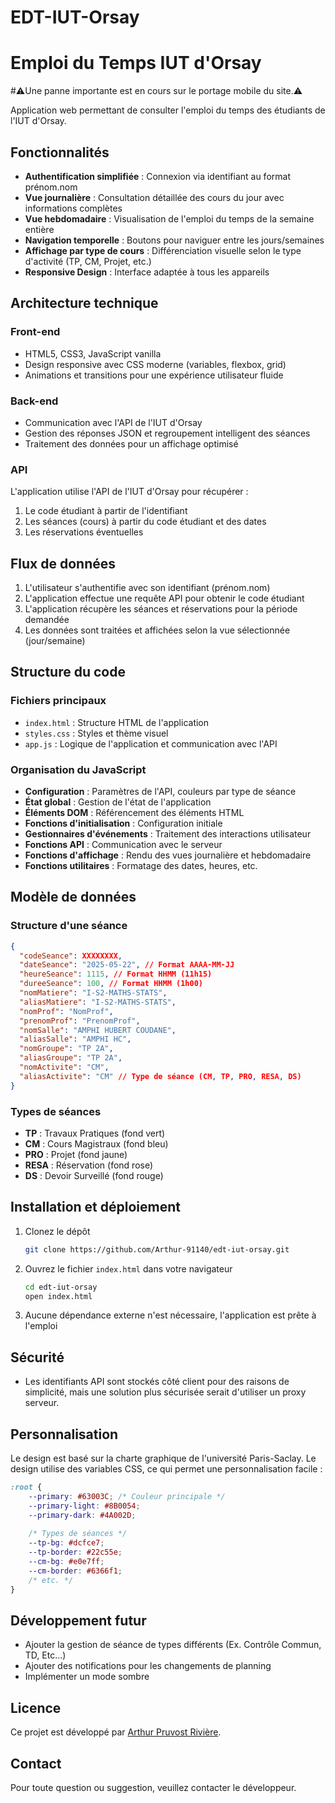 # EDT-IUT-Orsay
# Emploi du Temps IUT d'Orsay
#⚠️Une panne importante est en cours sur le portage mobile du site.⚠️

Application web permettant de consulter l'emploi du temps des étudiants de l'IUT d'Orsay.


## Fonctionnalités

- **Authentification simplifiée** : Connexion via identifiant au format prénom.nom
- **Vue journalière** : Consultation détaillée des cours du jour avec informations complètes
- **Vue hebdomadaire** : Visualisation de l'emploi du temps de la semaine entière
- **Navigation temporelle** : Boutons pour naviguer entre les jours/semaines
- **Affichage par type de cours** : Différenciation visuelle selon le type d'activité (TP, CM, Projet, etc.)
- **Responsive Design** : Interface adaptée à tous les appareils

## Architecture technique

### Front-end
- HTML5, CSS3, JavaScript vanilla
- Design responsive avec CSS moderne (variables, flexbox, grid)
- Animations et transitions pour une expérience utilisateur fluide

### Back-end
- Communication avec l'API de l'IUT d'Orsay
- Gestion des réponses JSON et regroupement intelligent des séances
- Traitement des données pour un affichage optimisé

### API
L'application utilise l'API de l'IUT d'Orsay pour récupérer :
1. Le code étudiant à partir de l'identifiant
2. Les séances (cours) à partir du code étudiant et des dates
3. Les réservations éventuelles

## Flux de données

1. L'utilisateur s'authentifie avec son identifiant (prénom.nom)
2. L'application effectue une requête API pour obtenir le code étudiant
3. L'application récupère les séances et réservations pour la période demandée
4. Les données sont traitées et affichées selon la vue sélectionnée (jour/semaine)

## Structure du code

### Fichiers principaux
- `index.html` : Structure HTML de l'application
- `styles.css` : Styles et thème visuel
- `app.js` : Logique de l'application et communication avec l'API

### Organisation du JavaScript
- **Configuration** : Paramètres de l'API, couleurs par type de séance
- **État global** : Gestion de l'état de l'application
- **Éléments DOM** : Référencement des éléments HTML
- **Fonctions d'initialisation** : Configuration initiale
- **Gestionnaires d'événements** : Traitement des interactions utilisateur
- **Fonctions API** : Communication avec le serveur
- **Fonctions d'affichage** : Rendu des vues journalière et hebdomadaire
- **Fonctions utilitaires** : Formatage des dates, heures, etc.

## Modèle de données

### Structure d'une séance
```json
{
  "codeSeance": XXXXXXXX,
  "dateSeance": "2025-05-22", // Format AAAA-MM-JJ
  "heureSeance": 1115, // Format HHMM (11h15)
  "dureeSeance": 100, // Format HHMM (1h00)
  "nomMatiere": "I-S2-MATHS-STATS",
  "aliasMatiere": "I-S2-MATHS-STATS",
  "nomProf": "NomProf",
  "prenomProf": "PrenomProf",
  "nomSalle": "AMPHI HUBERT COUDANE",
  "aliasSalle": "AMPHI HC",
  "nomGroupe": "TP 2A",
  "aliasGroupe": "TP 2A",
  "nomActivite": "CM",
  "aliasActivite": "CM" // Type de séance (CM, TP, PRO, RESA, DS)
}
```

### Types de séances
- **TP** : Travaux Pratiques (fond vert)
- **CM** : Cours Magistraux (fond bleu)
- **PRO** : Projet (fond jaune)
- **RESA** : Réservation (fond rose)
- **DS** : Devoir Surveillé (fond rouge)

## Installation et déploiement

1. Clonez le dépôt
   ```bash
   git clone https://github.com/Arthur-91140/edt-iut-orsay.git
   ```

2. Ouvrez le fichier `index.html` dans votre navigateur
   ```bash
   cd edt-iut-orsay
   open index.html
   ```

3. Aucune dépendance externe n'est nécessaire, l'application est prête à l'emploi

## Sécurité

- Les identifiants API sont stockés côté client pour des raisons de simplicité, mais une solution plus sécurisée serait d'utiliser un proxy serveur.

## Personnalisation

Le design est basé sur la charte graphique de l'université Paris-Saclay.
Le design utilise des variables CSS, ce qui permet une personnalisation facile :

```css
:root {
    --primary: #63003C; /* Couleur principale */
    --primary-light: #8B0054;
    --primary-dark: #4A002D;
    
    /* Types de séances */
    --tp-bg: #dcfce7;
    --tp-border: #22c55e;
    --cm-bg: #e0e7ff;
    --cm-border: #6366f1;
    /* etc. */
}
```

## Développement futur

- Ajouter la gestion de séance de types différents (Ex. Contrôle Commun, TD, Etc...)
- Ajouter des notifications pour les changements de planning
- Implémenter un mode sombre

## Licence

Ce projet est développé par [Arthur Pruvost Rivière](https://github.com/Arthur-91140).

## Contact

Pour toute question ou suggestion, veuillez contacter le développeur.
